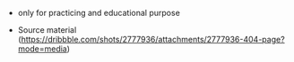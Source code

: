  - only for practicing and educational purpose

 - Source material (https://dribbble.com/shots/2777936/attachments/2777936-404-page?mode=media)

